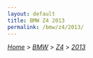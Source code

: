 ```yaml
---
layout: default
title: BMW Z4 2013
permalink: /bmw/z4/2013/
---
```

[*Home*](/) > [*BMW*](/bmw/) > [*Z4*](/bmw/z4/) > [*2013*](/bmw/z4/2013/)
